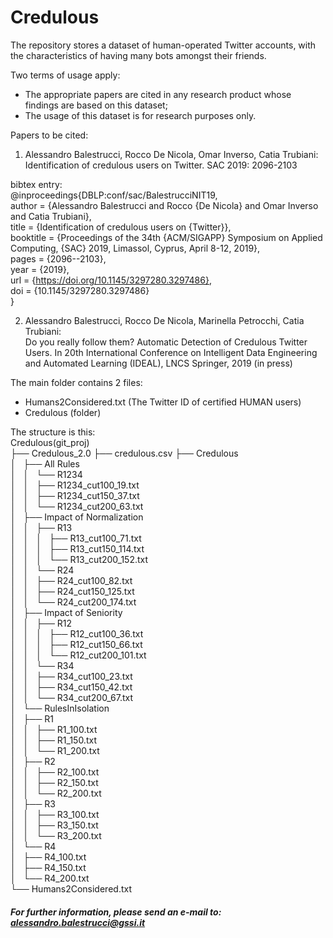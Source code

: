 # Credulous

The repository stores a dataset of human-operated Twitter accounts, with
the characteristics of having many bots amongst their friends.

Two terms of usage apply:

- The appropriate papers are cited in any research product whose
findings are based on this dataset;
- The usage of this dataset is for research purposes only.

Papers to be cited:

1) Alessandro Balestrucci, Rocco De Nicola, Omar Inverso, Catia
Trubiani:
Identification of credulous users on Twitter. SAC 2019: 2096-2103

bibtex entry:  
@inproceedings{DBLP:conf/sac/BalestrucciNIT19,  
   author    = {Alessandro Balestrucci and
                Rocco {De Nicola} and
                Omar Inverso and
                Catia Trubiani},  
   title     = {Identification of credulous users on {Twitter}},  
   booktitle = {Proceedings of the 34th {ACM/SIGAPP} Symposium on Applied
Computing,
                {SAC} 2019, Limassol, Cyprus, April 8-12, 2019},  
   pages     = {2096--2103},  
   year      = {2019},  
   url       = {https://doi.org/10.1145/3297280.3297486},  
   doi       = {10.1145/3297280.3297486}  
}  

2) Alessandro Balestrucci, Rocco De Nicola, Marinella Petrocchi, Catia Trubiani:  
Do you really follow them? Automatic Detection of Credulous Twitter Users. In 20th International Conference on Intelligent Data Engineering and Automated Learning (IDEAL), LNCS Springer, 2019 (in press)

The main folder contains 2 files:
- Humans2Considered.txt (The Twitter ID of certified HUMAN users)
- Credulous (folder)

The structure is this:  
Credulous(git_proj)   
├── Credulous_2.0
    ├── credulous.csv
├── Credulous   
│   ├── All Rules   
│   │   └── R1234   
│   │       ├── R1234_cut100_19.txt   
│   │       ├── R1234_cut150_37.txt   
│   │       └── R1234_cut200_63.txt   
│   ├── Impact of Normalization   
│   │   ├── R13   
│   │   │   ├── R13_cut100_71.txt   
│   │   │   ├── R13_cut150_114.txt   
│   │   │   └── R13_cut200_152.txt   
│   │   └── R24   
│   │       ├── R24_cut100_82.txt   
│   │       ├── R24_cut150_125.txt   
│   │       └── R24_cut200_174.txt   
│   ├── Impact of Seniority   
│   │   ├── R12   
│   │   │   ├── R12_cut100_36.txt   
│   │   │   ├── R12_cut150_66.txt   
│   │   │   └── R12_cut200_101.txt   
│   │   └── R34   
│   │       ├── R34_cut100_23.txt   
│   │       ├── R34_cut150_42.txt   
│   │       └── R34_cut200_67.txt   
│   └── RulesInIsolation   
│       ├── R1   
│       │   ├── R1_100.txt   
│       │   ├── R1_150.txt   
│       │   └── R1_200.txt   
│       ├── R2   
│       │   ├── R2_100.txt   
│       │   ├── R2_150.txt   
│       │   └── R2_200.txt   
│       ├── R3   
│       │   ├── R3_100.txt   
│       │   ├── R3_150.txt   
│       │   └── R3_200.txt   
│       └── R4   
│           ├── R4_100.txt   
│           ├── R4_150.txt   
│           └── R4_200.txt   
└── Humans2Considered.txt    

##### For further information, please send an e-mail to: alessandro.balestrucci@gssi.it
